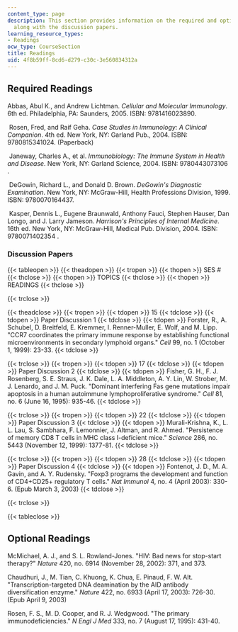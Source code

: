 ```yaml
---
content_type: page
description: This section provides information on the required and optional readings
  along with the discussion papers.
learning_resource_types:
- Readings
ocw_type: CourseSection
title: Readings
uid: 4f8b59ff-8cd6-d279-c30c-3e560834312a
---
```


Required Readings
-----------------

Abbas, Abul K., and Andrew Lichtman. _Cellular and Molecular Immunology_. 6th ed. Philadelphia, PA: Saunders, 2005. ISBN: 9781416023890.

 Rosen, Fred, and Raif Geha. _Case Studies in Immunology: A Clinical Companion_. 4th ed. New York, NY: Garland Pub., 2004. ISBN: 9780815341024. (Paperback)

 Janeway, Charles A., et al. _Immunobiology: The Immune System in Health and Disease_. New York, NY: Garland Science, 2004. ISBN: 9780443073106 .

 DeGowin, Richard L., and Donald D. Brown. _DeGowin's Diagnostic Examination_. New York, NY: McGraw-Hill, Health Professions Division, 1999. ISBN: 9780070164437.

 Kasper, Dennis L., Eugene Braunwald, Anthony Fauci, Stephen Hauser, Dan Longo, and J. Larry Jameson. _Harrison's Principles of Internal Medicine_. 16th ed. New York, NY: McGraw-Hill, Medical Pub. Division, 2004. ISBN: 9780071402354 .

### Discussion Papers

{{< tableopen >}}
{{< theadopen >}}
{{< tropen >}}
{{< thopen >}}
SES #
{{< thclose >}}
{{< thopen >}}
TOPICS
{{< thclose >}}
{{< thopen >}}
READINGS
{{< thclose >}}

{{< trclose >}}

{{< theadclose >}}
{{< tropen >}}
{{< tdopen >}}
15
{{< tdclose >}}
{{< tdopen >}}
Paper Discussion 1
{{< tdclose >}}
{{< tdopen >}}
Forster, R., A. Schubel, D. Breitfeld, E. Kremmer, I. Renner-Muller, E. Wolf, and M. Lipp. "CCR7 coordinates the primary immune response by establishing functional microenvironments in secondary lymphoid organs." _Cell_ 99, no. 1 (October 1, 1999): 23-33.
{{< tdclose >}}

{{< trclose >}}
{{< tropen >}}
{{< tdopen >}}
17
{{< tdclose >}}
{{< tdopen >}}
Paper Discussion 2
{{< tdclose >}}
{{< tdopen >}}
Fisher, G. H., F. J. Rosenberg, S. E. Straus, J. K. Dale, L. A. Middleton, A. Y. Lin, W. Strober, M. J. Lenardo, and J. M. Puck. "Dominant interfering Fas gene mutations impair apoptosis in a human autoimmune lymphoproliferative syndrome." _Cell_ 81, no. 6 (June 16, 1995): 935-46.
{{< tdclose >}}

{{< trclose >}}
{{< tropen >}}
{{< tdopen >}}
22
{{< tdclose >}}
{{< tdopen >}}
Paper Discussion 3
{{< tdclose >}}
{{< tdopen >}}
Murali-Krishna, K., L. L. Lau, S. Sambhara, F. Lemonnier, J. Altman, and R. Ahmed. "Persistence of memory CD8 T cells in MHC class I-deficient mice." _Science_ 286, no. 5443 (November 12, 1999): 1377-81.
{{< tdclose >}}

{{< trclose >}}
{{< tropen >}}
{{< tdopen >}}
28
{{< tdclose >}}
{{< tdopen >}}
Paper Discussion 4
{{< tdclose >}}
{{< tdopen >}}
Fontenot, J. D., M. A. Gavin, and A. Y. Rudensky. "Foxp3 programs the development and function of CD4+CD25+ regulatory T cells." _Nat Immunol_ 4, no. 4 (April 2003): 330-6. (Epub March 3, 2003)
{{< tdclose >}}

{{< trclose >}}

{{< tableclose >}}

Optional Readings
-----------------

McMichael, A. J., and S. L. Rowland-Jones. "HIV: Bad news for stop-start therapy?" _Nature_ 420, no. 6914 (November 28, 2002): 371, and 373.

Chaudhuri, J., M. Tian, C. Khuong, K. Chua, E. Pinaud, F. W. Alt. "Transcription-targeted DNA deamination by the AID antibody diversification enzyme." _Nature_ 422, no. 6933 (April 17, 2003): 726-30. (Epub April 9, 2003)

Rosen, F. S., M. D. Cooper, and R. J. Wedgwood. "The primary immunodeficiencies." _N Engl J Med_ 333, no. 7 (August 17, 1995): 431-40.